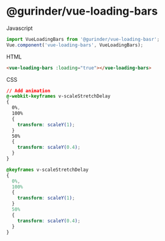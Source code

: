 # @gurinder/vue-loading-bars

Javascript
```js
import VueLoadingBars from '@gurinder/vue-loading-basr';
Vue.component('vue-loading-bars', VueLoadingBars);
```

HTML
```html
<vue-loading-bars :loading="true"></vue-loading-bars>
```

CSS
``` css
// Add animation
@-webkit-keyframes v-scaleStretchDelay
{
  0%,
  100%
  {
    transform: scaleY(1);
  }
  50%
  {
    transform: scaleY(0.4);
  }
}

@keyframes v-scaleStretchDelay
{
  0%,
  100%
  {
    transform: scaleY(1);
  }
  50%
  {
    transform: scaleY(0.4);
  }
}

```
